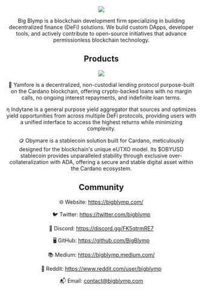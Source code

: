 <div align="center">
  <img src="https://github.com/user-attachments/assets/72e9a0d8-3bc5-4333-b9d0-19cfccaa5ce1"/>
</div>
<div align="center">
<p>Big Blymp is a blockchain development firm specializing in building decentralized finance (DeFi) solutions. We build custom DApps, developer tools, and actively contribute to open-source initiatives that advance permissionless blockchain technology.</p>

## Products
 <img src="https://github.com/user-attachments/assets/3c6cc16a-4456-4c1b-876e-a98ce13d9f05"/>



<div align="center" >  

🍠 Yamfore is a decentralized, non-custodial lending protocol purpose-built on the Cardano blockchain, offering crypto-backed loans with no margin calls, no ongoing interest repayments, and indefinite loan terms.

η Indytane is a general purpose yield aggregator that sources and optimizes yield opportunities from across multiple DeFi protocols, providing users with a unified interface to access the highest returns while minimizing complexity.

🪙 Obymare is a stablecoin solution built for Cardano, meticulously designed for the blockchain's unique eUTXO model. Its $OBYUSD stablecoin provides unparalleled stability through exclusive over-collateralization with ADA, offering a secure and stable digital asset within the Cardano ecosystem.

</div>

## Community

 🌐 Website: https://bigblymp.com/

 🐦 Twitter: https://twitter.com/bigblymp

 💬 Discord: https://discord.gg/FK5qtrmRE7

 🖥️ GitHub: https://github.com/BigBlymp

 📚 Medium: https://bigblymp.medium.com/

 🤖 Reddit: https://www.reddit.com/user/bigblymp

 📬 Email: contact@bigblymp.com
